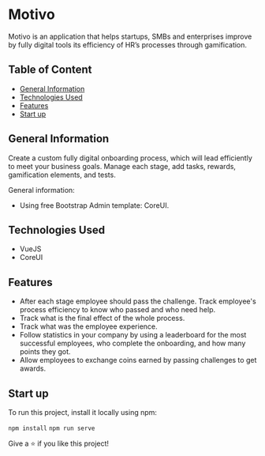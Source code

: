 # Motivo

Motivo is an application that helps startups, SMBs
and enterprises improve by fully digital tools its efficiency
of HR’s processes through gamification.


## Table of Content
 - [General Information](#General)
 - [Technologies Used](#Technologies-Used)
 - [Features](#Features)
 - [Start up](#Start-up)

## General Information
Create a custom fully digital onboarding process, which will lead efficiently to meet your business goals. Manage each stage, add tasks, rewards, gamification elements, and tests.

General information:

- Using free Bootstrap Admin template: CoreUI.


## Technologies Used
- VueJS
- CoreUI


## Features

- After each stage employee should pass the challenge. Track employee's process efficiency to know who passed and who need help.
- Track what is the final effect of the whole process.
- Track what was the employee experience.
- Follow statistics in your company by using a leaderboard for the most successful employees, who complete the onboarding, and how many points they got.
- Allow employees to exchange coins earned by passing challenges to get awards.

## Start up
To run this project, install it locally using npm:

`npm install`
`npm run serve`

Give a ⭐️ if you like this project!
